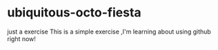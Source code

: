 # ubiquitous-octo-fiesta
just a exercise
This is a simple exercise ,I'm learning about using github right now!
